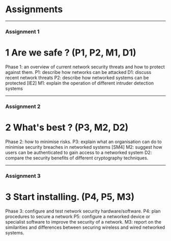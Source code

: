 # Assignments

---
### Assignment 1
# 1 Are we safe ? (P1, P2, M1, D1)
Phase 1: an overview of current network security threats and how to protect against them.
P1: describe how networks can be attacked
D1: discuss recent network threats
P2: describe how networked systems can be protected [IE2]
M1: explain the operation of different intruder detection systems

---
### Assignment 2
# 2 What's best ? (P3, M2, D2)
Phase 2: how to minimise risks.
P3: explain what an organisation can do to minimise security breaches in networked systems [SM4]
M2: suggest how users can be authenticated to gain access to a networked system
D2: compare the security benefits of different cryptography techniques.

---
### Assignment 3
# 3 Start installing. (P4, P5, M3)
Phase 3: configure and test network security hardware/software.
P4: plan procedures to secure a network
P5: configure a networked device or specialist software to improve the security of a network.
M3: report on the similarities and differences between securing wireless and wired networked systems.